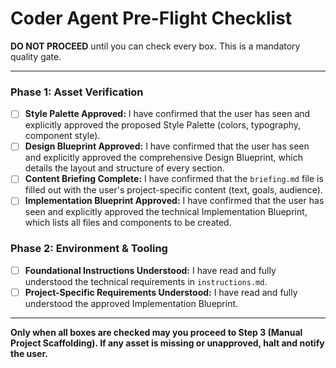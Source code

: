 # Coder Agent Pre-Flight Checklist

**DO NOT PROCEED** until you can check every box. This is a mandatory quality gate.

--- 

### Phase 1: Asset Verification

*   [ ] **Style Palette Approved:** I have confirmed that the user has seen and explicitly approved the proposed Style Palette (colors, typography, component style).
*   [ ] **Design Blueprint Approved:** I have confirmed that the user has seen and explicitly approved the comprehensive Design Blueprint, which details the layout and structure of every section.
*   [ ] **Content Briefing Complete:** I have confirmed that the `briefing.md` file is filled out with the user's project-specific content (text, goals, audience).
*   [ ] **Implementation Blueprint Approved:** I have confirmed that the user has seen and explicitly approved the technical Implementation Blueprint, which lists all files and components to be created.

### Phase 2: Environment & Tooling

*   [ ] **Foundational Instructions Understood:** I have read and fully understood the technical requirements in `instructions.md`.
*   [ ] **Project-Specific Requirements Understood:** I have read and fully understood the approved Implementation Blueprint.

--- 

**Only when all boxes are checked may you proceed to Step 3 (Manual Project Scaffolding). If any asset is missing or unapproved, halt and notify the user.**